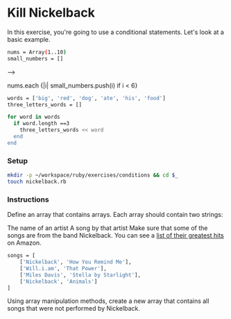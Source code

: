 # Kill Nickelback

In this exercise, you're going to use a conditional statements. Let's look at a basic example.
```bash
nums = Array(1..10)
small_numbers = []
```

<!-- Only add numbers to the new list if the value is less than 6 --> -->
nums.each {|i| small_numbers.push(i) if i < 6}
```bash
words = ['big', 'red', 'dog', 'ate', 'his', 'food']
three_letters_words = []
```

<!-- put the 3-letter words in the three_letter_words array using the shovel operator -->
```bash
for word in words
  if word.length ==3
    three_letters_words << word
  end
end
```

### Setup
```bash
mkdir -p ~/workspace/ruby/exercises/conditions && cd $_
touch nickelback.rb
```

### Instructions
Define an array that contains arrays. Each array should contain two strings:

The name of an artist
A song by that artist
Make sure that some of the songs are from the band Nickelback. You can see a [list of their greatest hits](https://www.amazon.com/Best-Nickelback-1/dp/B00FFERTUK/) on Amazon.
```bash
songs = [
    ['Nickelback', 'How You Remind Me'],
    ['Will.i.am', 'That Power'],
    ['Miles Davis', 'Stella by Starlight'],
    ['Nickelback', 'Animals']
]
```
Using array manipulation methods, create a new array that contains all songs that were not performed by Nickelback.

